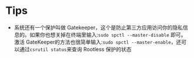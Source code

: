 # Tips
- 系统还有一个保护叫做 Gatekeeper，这个是防止第三方应用访问你的隐私信息的。如果你也想关掉在终端里输入:`sudo spctl --master-disable` 即可。激活 GateKeeper的方法也很简单输入:`sudo spctl --master-enable`，还可以通过`csrutil status`来查询 Rootless 保护的状态

